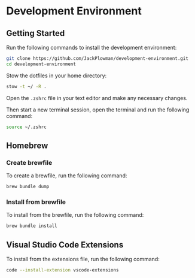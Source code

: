 # Development Environment

## Getting Started

Run the following commands to install the development environment:

```bash
git clone https://github.com/JackPlowman/development-environment.git
cd development-environment
```

Stow the dotfiles in your home directory:

```bash
stow -t ~/ -R .
```

Open the `.zshrc` file in your text editor and make any necessary changes.

Then start a new terminal session, open the terminal and run the following command:

```bash
source ~/.zshrc
```

## Homebrew

### Create brewfile

To create a brewfile, run the following command:

```bash
brew bundle dump
```

### Install from brewfile

To install from the brewfile, run the following command:

```bash
brew bundle install
```

## Visual Studio Code Extensions

To install from the extensions file, run the following command:

```bash
code --install-extension vscode-extensions
```
